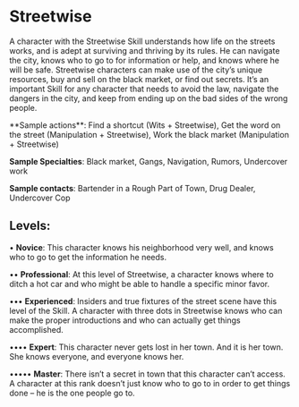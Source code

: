 # Streetwise

A character with the Streetwise Skill understands how
life on the streets works, and is adept at surviving and thriving by its rules. He can navigate the city, knows who to go
to for information or help, and knows where he will be safe.
Streetwise characters can make use of the city’s unique resources, buy and sell on the black market, or find out secrets.
It’s an important Skill for any character that needs to avoid
the law, navigate the dangers in the city, and keep from ending up on the bad sides of the wrong people.

<Long>
**Sample actions**: Find a shortcut (Wits + Streetwise), Get
the word on the street (Manipulation + Streetwise), Work
the black market (Manipulation + Streetwise)

**Sample Specialties**: Black market, Gangs, Navigation,
Rumors, Undercover work

**Sample contacts**: Bartender in a Rough Part of Town,
Drug Dealer, Undercover Cop

## Levels:
• **Novice**: This character knows his neighborhood
very well, and knows who to go to get the information he needs.

•• **Professional**: At this level of Streetwise, a character
knows where to ditch a hot car and who might be
able to handle a specific minor favor.

••• **Experienced**: Insiders and true fixtures of the
street scene have this level of the Skill. A character
with three dots in Streetwise knows who can make
the proper introductions and who can actually get
things accomplished.

•••• **Expert**: This character never gets lost in her town.
And it is her town. She knows everyone, and
everyone knows her.

••••• **Master**: There isn’t a secret in town that this character can’t access. A character at this rank doesn’t
just know who to go to in order to get things done
– he is the one people go to.
</Long>